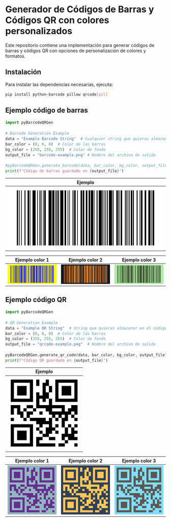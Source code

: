 # Generador de Códigos de Barras y Códigos QR  con colores personalizados

Este repositorio contiene una implementación para generar códigos de barras y códigos QR con opciones de personalización de colores y formatos.

## Instalación

Para instalar las dependencias necesarias, ejecuta:

```bash
pip install python-barcode pillow qrcode[pil]
```

## Ejemplo código de barras
``` python
import pyBarcodeQRGen

# Barcode Generation Example
data = "Example Barcode String"  # Cualquier string que quieras almacenar
bar_color = (0, 0, 0)  # Color de las barras
bg_color = (255, 255, 255)  # Color de fondo
output_file = "barcode-example.png" # Nombre del archivo de salida

#pyBarcodeQRGen.generate_barcode(data, bar_color, bg_color, output_file)
print(f"Código de barras guardado en {output_file}")
```

| Ejemplo                          |
|----------------------------------|
| ![Imagen 1](img/barcode-example.png) |

| Ejemplo color 1                         | Ejemplo color 2                         | Ejemplo color 3                         |
|----------------------------------|----------------------------------|----------------------------------|
| ![Imagen 1](img/barcode-example-color-1.png) | ![Imagen 2](img/barcode-example-color-2.png) | ![Imagen 3](img/barcode-example-color-3.png) |


## Ejemplo código QR
``` python
import pyBarcodeQRGen

# QR Generation Example
data = "Example QR String"  # String que quieras almacenar en el código QR
bar_color = (0, 0, 0)  # Color de las barras
bg_color = (255, 255, 255)  # Color de fondo
output_file = "qrcode-example.png"  # Nombre del archivo de salida

pyBarcodeQRGen.generate_qr_code(data, bar_color, bg_color, output_file)
print(f"Código QR guardado en {output_file}")
```

| Ejemplo                          |
|----------------------------------|
| ![Imagen 1](img/qrcode-example.png) |

| Ejemplo color 1                         | Ejemplo color 2                         | Ejemplo color 3                         |
|----------------------------------|----------------------------------|----------------------------------|
| ![Imagen 1](img/qrcode-example-color-1.png) | ![Imagen 2](img/qrcode-example-color-2.png) | ![Imagen 3](img/qrcode-example-color-3.png) |